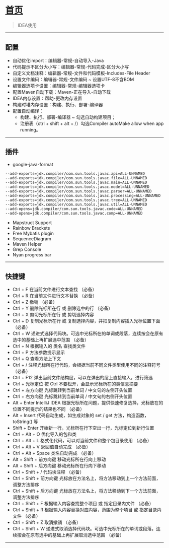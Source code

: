 # [首页](/blog/)

> IDEA使用

***

## 配置
- 自动优化import：编辑器-常规-自动导入-Java
- 代码提示不区分大小写：编辑器-常规-代码完成-区分大小写
- 自定义文档注释：编辑器-常规-文件和代码模板-Includes-File Header
- 设置文件编码：编辑器-常规-文件编码 ~ 设置UTF-8不含BOM
- 编辑器选项卡设置：编辑器-常规-编辑器选项卡
- 配置Maven自动下载：Maven-正在导入-自动下载
- IDEA内存设置：帮助-更改内存设置
- 构建时堆内存设置：构建、执行、部署-编译器
- 配置自动编译：
    - 构建、执行、部署-编译器 ~ 勾选自动构建项目；
    - 注册表（ctrl + shift + alt + /）勾选Compiler autoMake allow when app running。

***

## 插件
- google-java-format
```
--add-exports=jdk.compiler/com.sun.tools.javac.api=ALL-UNNAMED
--add-exports=jdk.compiler/com.sun.tools.javac.file=ALL-UNNAMED
--add-exports=jdk.compiler/com.sun.tools.javac.main=ALL-UNNAMED
--add-exports=jdk.compiler/com.sun.tools.javac.model=ALL-UNNAMED
--add-exports=jdk.compiler/com.sun.tools.javac.parser=ALL-UNNAMED
--add-exports=jdk.compiler/com.sun.tools.javac.processing=ALL-UNNAMED
--add-exports=jdk.compiler/com.sun.tools.javac.tree=ALL-UNNAMED
--add-exports=jdk.compiler/com.sun.tools.javac.util=ALL-UNNAMED
--add-opens=jdk.compiler/com.sun.tools.javac.code=ALL-UNNAMED
--add-opens=jdk.compiler/com.sun.tools.javac.comp=ALL-UNNAMED
```
- Mapstruct Support
- Rainbow Brackets
- Free Mybatis plugin
- SequenceDiagram
- Maven Helper
- Grep Console
- Nyan progress bar

***

## 快捷键
- Ctrl + F	在当前文件进行文本查找 （必备）
- Ctrl + R	在当前文件进行文本替换 （必备）
- Ctrl + Z	撤销 （必备）
- Ctrl + Y	删除光标所在行 或 删除选中的行 （必备）
- Ctrl + X	剪切光标所在行 或 剪切选择内容
- Ctrl + D	复制光标所在行 或 复制选择内容，并把复制内容插入光标位置下面 （必备）
- Ctrl + W	递进式选择代码块。可选中光标所在的单词或段落，连续按会在原有选中的基础上再扩展选中范围 （必备）
- Ctrl + N	根据输入的 类名 查找类文件
- Ctrl + P	方法参数提示显示
- Ctrl + Q	查看方法上下文
- Ctrl + /	注释光标所在行代码，会根据当前不同文件类型使用不同的注释符号 （必备）
- Ctrl + F12	弹出当前文件结构层，可以在弹出的层上直接输入，进行筛选
- Ctrl + 光标定位	按 Ctrl 不要松开，会显示光标所在的类信息摘要
- Ctrl + 左方向键	光标跳转到当前单词 / 中文句的左侧开头位置
- Ctrl + 右方向键	光标跳转到当前单词 / 中文句的右侧开头位置
- Alt + Enter	IntelliJ IDEA 根据光标所在问题，提供快速修复选择，光标放在的位置不同提示的结果也不同 （必备）
- Alt + Insert	代码自动生成，如生成对象的 set / get 方法，构造函数，toString() 等
- Shift + Enter	开始新一行。光标所在行下空出一行，光标定位到新行位置
- Ctrl + Alt + O	优化导入的包和类
- Ctrl + Alt + L	格式化代码，可以对当前文件和整个包目录使用 （必备）
- Ctrl + Alt + V	返回值自动完成 （必备）
- Ctrl + Alt + Space	类名自动完成 （必备）
- Alt + Shift + 前方向键	移动光标所在行向上移动
- Alt + Shift + 后方向键	移动光标所在行向下移动
- Ctrl + Shift + /	代码块注释 （必备）
- Ctrl + Shift + 前方向键	光标放在方法名上，将方法移动到上一个方法前面，调整方法排序
- Ctrl + Shift + 后方向键	光标放在方法名上，将方法移动到下一个方法前面，调整方法排序
- Ctrl + Shift + F	根据输入内容查找整个项目 或 指定目录内文件 （必备）
- Ctrl + Shift + R	根据输入内容替换对应内容，范围为整个项目 或 指定目录内文件 （必备）
- Ctrl + Shift + Z	取消撤销 （必备）
- Ctrl + Shift + W	递进式取消选择代码块。可选中光标所在的单词或段落，连续按会在原有选中的基础上再扩展取消选中范围 （必备）

***